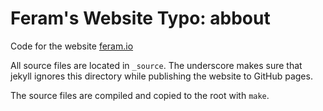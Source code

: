 # Feram's Website Typo: abbout

Code for the website [feram.io](http://feram.io)

All source files are located in `_source`.
The underscore makes sure that jekyll ignores this directory
while publishing the website to GitHub pages.

The source files are compiled and copied to the root with `make`.
